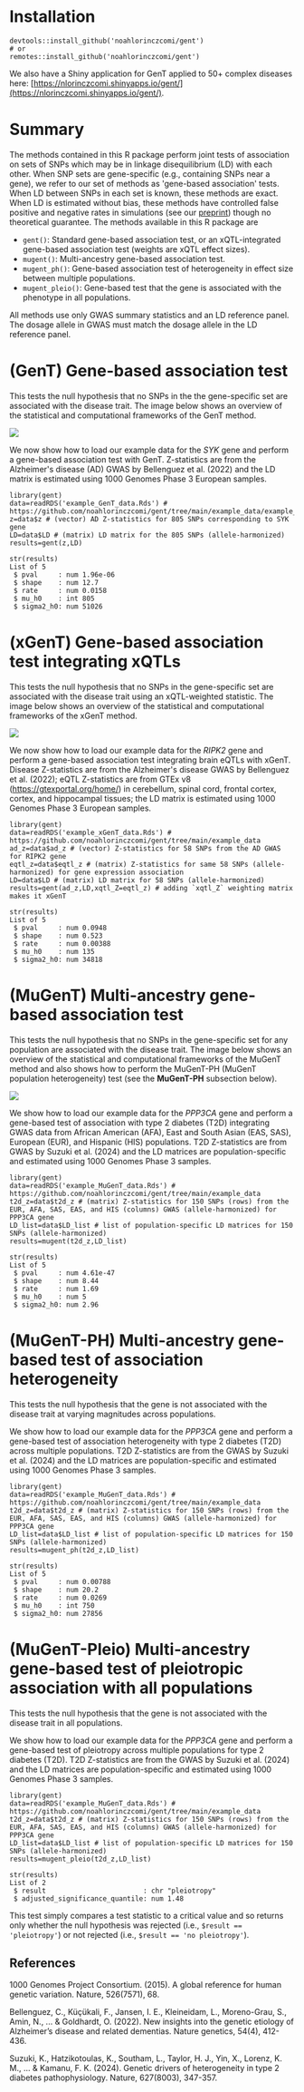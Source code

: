 # Installation
```
devtools::install_github('noahlorinczcomi/gent')
# or
remotes::install_github('noahlorinczcomi/gent')
```

We also have a Shiny application for GenT applied to 50+ complex diseases here: [https://nlorinczcomi.shinyapps.io/gent/](https://nlorinczcomi.shinyapps.io/gent/).

# Summary
The methods contained in this R package perform joint tests of association on sets of SNPs which may be in linkage disequilibrium (LD) with each other. When SNP sets are gene-specific (e.g., containing SNPs near a gene), we refer to our set of methods as 'gene-based association' tests. When LD between SNPs in each set is known, these methods are exact. When LD is estimated without bias, these methods have controlled false positive and negative rates in simulations (see our [preprint](https://papers.ssrn.com/sol3/papers.cfm?abstract_id=5080346)) though no theoretical guarantee. The methods available in this R package are
* `gent()`: Standard gene-based association test, or an xQTL-integrated gene-based association test (weights are xQTL effect sizes).
* `mugent()`: Multi-ancestry gene-based association test.
* `mugent_ph()`: Gene-based association test of heterogeneity in effect size between multiple populations.
* `mugent_pleio()`: Gene-based test that the gene is associated with the phenotype in all populations.

All methods use only GWAS summary statistics and an LD reference panel. The dosage allele in GWAS must match the dosage allele in the LD reference panel.

# (GenT) Gene-based association test
This tests the null hypothesis that no SNPs in the the gene-specific set are associated with the disease trait. The image below shows an overview of the statistical and computational frameworks of the GenT method.

![](https://github.com/noahlorinczcomi/gent/blob/main/overview_images/gent_overview.png)

We now show how to load our example data for the *SYK* gene and perform a gene-based association test with GenT. Z-statistics are from the Alzheimer's disease (AD) GWAS by Bellenguez et al. (2022) and the LD matrix is estimated using 1000 Genomes Phase 3 European samples.
```
library(gent)
data=readRDS('example_GenT_data.Rds') # https://github.com/noahlorinczcomi/gent/tree/main/example_data/example_GenT_data.Rds
z=data$z # (vector) AD Z-statistics for 805 SNPs corresponding to SYK gene
LD=data$LD # (matrix) LD matrix for the 805 SNPs (allele-harmonized)
results=gent(z,LD)

str(results)
List of 5
 $ pval     : num 1.96e-06
 $ shape    : num 12.7
 $ rate     : num 0.0158
 $ mu_h0    : int 805
 $ sigma2_h0: num 51026
```

# (xGenT) Gene-based association test integrating xQTLs
This tests the null hypothesis that no SNPs in the gene-specific set are associated with the disease trait using an xQTL-weighted statistic. The image below shows an overview of the statistical and computational frameworks of the xGenT method.

![](https://github.com/noahlorinczcomi/gent/blob/main/overview_images/xgent_overview.png)

We now show how to load our example data for the *RIPK2* gene and perform a gene-based association test integrating brain eQTLs with xGenT. Disease Z-statistics are from the Alzheimer's disease GWAS by Bellenguez et al. (2022); eQTL Z-statistics are from GTEx v8 (https://gtexportal.org/home/) in cerebellum, spinal cord, frontal cortex, cortex, and hippocampal tissues; the LD matrix is estimated using 1000 Genomes Phase 3 European samples.
```
library(gent)
data=readRDS('example_xGenT_data.Rds') # https://github.com/noahlorinczcomi/gent/tree/main/example_data 
ad_z=data$ad_z # (vector) Z-statistics for 58 SNPs from the AD GWAS for RIPK2 gene
eqtl_z=data$eqtl_z # (matrix) Z-statistics for same 58 SNPs (allele-harmonized) for gene expression association
LD=data$LD # (matrix) LD matrix for 58 SNPs (allele-harmonized)
results=gent(ad_z,LD,xqtl_Z=eqtl_z) # adding `xqtl_Z` weighting matrix makes it xGenT

str(results)
List of 5
 $ pval     : num 0.0948
 $ shape    : num 0.523
 $ rate     : num 0.00388
 $ mu_h0    : num 135
 $ sigma2_h0: num 34818
```

# (MuGenT) Multi-ancestry gene-based association test
This tests the null hypothesis that no SNPs in the gene-specific set for any population are associated with the disease trait. The image below shows an overview of the statistical and computational frameworks of the MuGenT method and also shows how to perform the MuGenT-PH (MuGenT population heterogeneity) test (see the **MuGenT-PH** subsection below).

![](https://github.com/noahlorinczcomi/gent/blob/main/overview_images/mugent_overview.png)

We show how to load our example data for the *PPP3CA* gene and perform a gene-based test of association with type 2 diabetes (T2D) integrating GWAS data from African American (AFA), East and South Asian (EAS, SAS), European (EUR), and Hispanic (HIS) populations. T2D Z-statistics are from GWAS by Suzuki et al. (2024) and the LD matrices are population-specific and estimated using 1000 Genomes Phase 3 samples.
```
library(gent)
data=readRDS('example_MuGenT_data.Rds') # https://github.com/noahlorinczcomi/gent/tree/main/example_data 
t2d_z=data$t2d_z # (matrix) Z-statistics for 150 SNPs (rows) from the EUR, AFA, SAS, EAS, and HIS (columns) GWAS (allele-harmonized) for PPP3CA gene
LD_list=data$LD_list # list of population-specific LD matrices for 150 SNPs (allele-harmonized)
results=mugent(t2d_z,LD_list)

str(results)
List of 5
 $ pval     : num 4.61e-47
 $ shape    : num 8.44
 $ rate     : num 1.69
 $ mu_h0    : num 5
 $ sigma2_h0: num 2.96
```

# (MuGenT-PH) Multi-ancestry gene-based test of association heterogeneity
This tests the null hypothesis that the gene is not associated with the disease trait at varying magnitudes across populations.

We show how to load our example data for the *PPP3CA* gene and perform a gene-based test of association heterogeneity with type 2 diabetes (T2D) across multiple populations. T2D  Z-statistics are from the GWAS by Suzuki et al. (2024) and the LD matrices are population-specific and estimated using 1000 Genomes Phase 3 samples.
```
library(gent)
data=readRDS('example_MuGenT_data.Rds') # https://github.com/noahlorinczcomi/gent/tree/main/example_data 
t2d_z=data$t2d_z # (matrix) Z-statistics for 150 SNPs (rows) from the EUR, AFA, SAS, EAS, and HIS (columns) GWAS (allele-harmonized) for PPP3CA gene
LD_list=data$LD_list # list of population-specific LD matrices for 150 SNPs (allele-harmonized)
results=mugent_ph(t2d_z,LD_list)

str(results)
List of 5
 $ pval     : num 0.00788
 $ shape    : num 20.2
 $ rate     : num 0.0269
 $ mu_h0    : int 750
 $ sigma2_h0: num 27856
```

# (MuGenT-Pleio) Multi-ancestry gene-based test of pleiotropic association with all populations
This tests the null hypothesis that the gene is not associated with the disease trait in all populations.

We show how to load our example data for the *PPP3CA* gene and perform a gene-based test of pleiotropy across multiple  populations for type 2 diabetes (T2D). T2D  Z-statistics are from the GWAS by Suzuki et al. (2024) and the LD matrices are population-specific and estimated using 1000 Genomes Phase 3 samples.
```
library(gent)
data=readRDS('example_MuGenT_data.Rds') # https://github.com/noahlorinczcomi/gent/tree/main/example_data 
t2d_z=data$t2d_z # (matrix) Z-statistics for 150 SNPs (rows) from the EUR, AFA, SAS, EAS, and HIS (columns) GWAS (allele-harmonized) for PPP3CA gene
LD_list=data$LD_list # list of population-specific LD matrices for 150 SNPs (allele-harmonized)
results=mugent_pleio(t2d_z,LD_list)

str(results)
List of 2
 $ result                        : chr "pleiotropy"
 $ adjusted_significance_quantile: num 1.48
```
This test simply compares a test statistic to a critical value and so returns only whether the null hypothesis was rejected (i.e., `$result == 'pleiotropy'`) or not rejected (i.e., `$result == 'no pleiotropy'`).

## References
1000 Genomes Project Consortium. (2015). A global reference for human genetic variation. Nature, 526(7571), 68.

Bellenguez, C., Küçükali, F., Jansen, I. E., Kleineidam, L., Moreno-Grau, S., Amin, N., ... & Goldhardt, O. (2022). New insights into the genetic etiology of Alzheimer’s disease and related dementias. Nature genetics, 54(4), 412-436.

Suzuki, K., Hatzikotoulas, K., Southam, L., Taylor, H. J., Yin, X., Lorenz, K. M., ... & Kamanu, F. K. (2024). Genetic drivers of heterogeneity in type 2 diabetes pathophysiology. Nature, 627(8003), 347-357.




